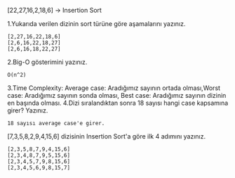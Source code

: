 [22,27,16,2,18,6] -> Insertion Sort

1.Yukarıda verilen dizinin sort türüne göre aşamalarını yazınız.

    [2,27,16,22,18,6]
    [2,6,16,22,18,27]
    [2,6,16,18,22,27]

2.Big-O gösterimini yazınız.

    O(n^2)

3.Time Complexity: Average case: Aradığımız sayının ortada olması,Worst case: Aradığımız sayının sonda olması, Best case: Aradığımız sayının dizinin en başında olması.
4.Dizi sıralandıktan sonra 18 sayısı hangi case kapsamına girer? Yazınız.

    18 sayısı average case'e girer.
    
[7,3,5,8,2,9,4,15,6] dizisinin Insertion Sort'a göre ilk 4 adımını yazınız.

    [2,3,5,8,7,9,4,15,6]
    [2,3,4,8,7,9,5,15,6]
    [2,3,4,5,7,9,8,15,6]
    [2,3,4,5,6,9,8,15,7]